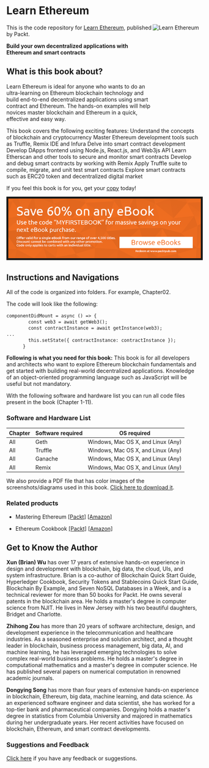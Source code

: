 # Learn Ethereum

<a href="https://www.packtpub.com/data/learn-ethereum"><img src="https://www.packtpub.com/media/catalog/product/cache/ecd051e9670bd57df35c8f0b122d8aea/9/7/9781789954111-original.png" alt="Learn Ethereum" height="256px" align="right"></a>

This is the code repository for [Learn Ethereum](https://www.packtpub.com/data/learn-ethereum), published by Packt.

**Build your own decentralized applications with Ethereum and smart contracts**

## What is this book about?
Learn Ethereum is ideal for anyone who wants to do an ultra-learning on Ethereum blockchain technology and build end-to-end decentralized applications using smart contract and Ethereum. The hands-on examples will help novices master blockchain and Ethereum in a quick, effective and easy way.

This book covers the following exciting features:
Understand the concepts of blockchain and cryptocurrency
Master Ethereum development tools such as Truffle, Remix IDE and Infura
Delve into smart contract development
Develop DApps frontend using Node.js, React.js, and Web3js API
Learn Etherscan and other tools to secure and monitor smart contracts
Develop and debug smart contracts by working with Remix
Apply Truffle suite to compile, migrate, and unit test smart contracts
Explore smart contracts such as ERC20 token and decentralized digital market

If you feel this book is for you, get your [copy](https://www.amazon.com/dp/1789954118/) today!

<a href="https://www.packtpub.com/?utm_source=github&utm_medium=banner&utm_campaign=GitHubBanner"><img src="https://raw.githubusercontent.com/PacktPublishing/GitHub/master/GitHub.png" 
alt="https://www.packtpub.com/" border="5" /></a>

## Instructions and Navigations
All of the code is organized into folders. For example, Chapter02.

The code will look like the following:
```
componentDidMount = async () => {
        const web3 = await getWeb3();
        const contractInstance = await getInstance(web3);
...
        this.setState({ contractInstance: contractInstance });
      } 
```

**Following is what you need for this book:**
This book is for all developers and architects who want to explore Ethereum blockchain fundamentals and get started with building real-world decentralized applications. Knowledge of an object-oriented programming language such as JavaScript will be useful but not mandatory.	

With the following software and hardware list you can run all code files present in the book (Chapter 1-11).
### Software and Hardware List
| Chapter | Software required | OS required |
| -------- | ------------------------------------ | ----------------------------------- |
| All | Geth | Windows, Mac OS X, and Linux (Any) |
| All | Truffle | Windows, Mac OS X, and Linux (Any) |
| All | Ganache | Windows, Mac OS X, and Linux (Any) |
| All | Remix | Windows, Mac OS X, and Linux (Any) |

We also provide a PDF file that has color images of the screenshots/diagrams used in this book. [Click here to download it](http://www.packtpub.com/sites/default/files/downloads/9781789954111_ColorImages.pdf).

### Related products
* Mastering Ethereum [[Packt]](https://www.packtpub.com/big-data-and-business-intelligence/mastering-ethereum) [[Amazon]](https://www.amazon.com/Mastering-Ethereum-blockchain-applications-Ethereum-supported-ebook/dp/B07R6W4L7Y)

* Ethereum Cookbook [[Packt]](https://www.packtpub.com/big-data-and-business-intelligence/ethereum-cookbook) [[Amazon]](https://www.amazon.com/Ethereum-Cookbook-Ethereum-based-contracts-protocols-ebook/dp/B07CSMLC1K)

## Get to Know the Author
**Xun (Brian) Wu**  has over 17 years of extensive hands-on experience in design and development with blockchain, big data, the cloud, UIs, and system infrastructure. Brian is a co-author of Blockchain Quick Start Guide, Hyperledger Cookbook, Security Tokens and Stablecoins Quick Start Guide, Blockchain By Example, and Seven NoSQL Databases in a Week, and is a technical reviewer for more than 50 books for Packt. He owns several patents in the blockchain area. He holds a master's degree in computer science from NJIT. He lives in New Jersey with his two beautiful daughters, Bridget and Charlotte.

**Zhihong Zou** has more than 20 years of software architecture, design, and development experience in the telecommunication and healthcare industries. As a seasoned enterprise and solution architect, and a thought leader in blockchain, business process management, big data, AI, and machine learning, he has leveraged emerging technologies to solve complex real-world business problems. He holds a master's degree in computational mathematics and a master's degree in computer science. He has published several papers on numerical computation in renowned academic journals.

**Dongying Song** has more than four years of extensive hands-on experience in blockchain, Ethereum, big data, machine learning, and data science. As an experienced software engineer and data scientist, she has worked for a top-tier bank and pharmaceutical companies. Dongying holds a master's degree in statistics from Columbia University and majored in mathematics during her undergraduate years. Her recent activities have focused on blockchain, Ethereum, and smart contract developments.


### Suggestions and Feedback
[Click here](https://docs.google.com/forms/d/e/1FAIpQLSdy7dATC6QmEL81FIUuymZ0Wy9vH1jHkvpY57OiMeKGqib_Ow/viewform) if you have any feedback or suggestions.


